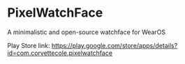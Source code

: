 # PixelWatchFace
A minimalistic and open-source watchface for WearOS

Play Store link: https://play.google.com/store/apps/details?id=com.corvettecole.pixelwatchface
